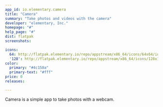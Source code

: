 ```yaml
---
app_id: io.elementary.camera
title: "Camera"
summary: "Take photos and videos with the camera"
developer: "elementary, Inc."
homepage: "#"
help_page: "#"
dist: flatpak
screenshots:

icons:
  64: http://flatpak.elementary.io/repo/appstream/x86_64/icons/64x64/io.elementary.camera.png
  '128': http://flatpak.elementary.io/repo/appstream/x86_64/icons/128x128/io.elementary.camera.png
color:
  primary: "#4c158a"
  primary-text: "#fff"
price: 0
releases:

---
```


Camera is a simple app to take photos with a webcam.
